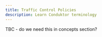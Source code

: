 ```yaml
---
title: Traffic Control Policies
description: Learn Conduktor terminology
---
```


TBC - do we need this in concepts section?